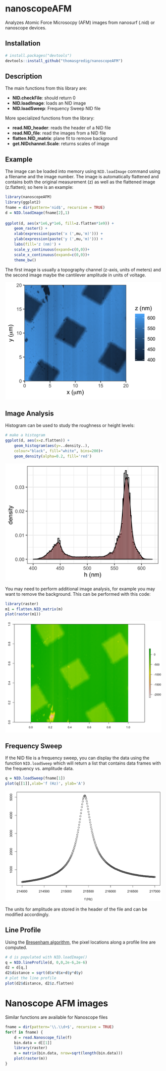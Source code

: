 # nanoscopeAFM

Analyzes Atomic Force Microsocpy (AFM) images from nanosurf (.nid) or nanoscope devices.


## Installation

```R
# install.packages("devtools")
devtools::install_github("thomasgredig/nanoscopeAFM")
```

## Description

The main functions from this library are:

- **NID.checkFile**: should return 0
- **NID.loadImage**: loads an NID image
- **NID.loadSweep**: Frequency Sweep NID file


More specialized functions from the library:

- **read.NID_header**: reads the header of a NID file
- **read.NID_file**: read the images from a NID file
- **flatten.NID_matrix**: plane fit to remove background
- **get.NIDchannel.Scale**: returns scales of image


## Example


The image can be loaded into memory using `NID.loadImage` command using a filename and the image number. The image is automatically flattened and contains both the original measurement (z) as well as the flattened image (z.flatten); so here is an example:

```R
library(nanoscopeAFM)
library(ggplot2)
fname = dir(pattern='nid$', recursive = TRUE)
d = NID.loadImage(fname[2],1)

ggplot(d, aes(x*1e6,y*1e6, fill=z.flatten*1e9)) + 
    geom_raster() +
    xlab(expression(paste('x (',mu,'m)'))) + 
    ylab(expression(paste('y (',mu,'m)'))) + 
    labs(fill='z (nm)') +
    scale_y_continuous(expand=c(0,0))+
    scale_x_continuous(expand=c(0,0))+
    theme_bw()
```    
    
The first image is usually a topography channel (z-axis, units of meters) and the second image maybe the cantilever amplitude in units of voltage.

![Rastered image after flattening](images/CalibrationGrid.png)


## Image Analysis

Histogram can be used to study the roughness or height levels:

```R
# make a histogram
ggplot(d, aes(x=z.flatten)) + 
    geom_histogram(aes(y=..density..), 
    colour="black", fill="white", bins=200)+
    geom_density(alpha=0.2, fill='red')
```

![histogram example](images/CalibrationGrid-Histogram.png)


You may need to perform additional image analysis, for example you may want to remove the background. This can be performed with this code:

```R
library(raster)
m1 = flatten.NID_matrix(m)
plot(raster(m1))
```
![sample output from code above](images/Calibration-NID-File.Flattened.png)


## Frequency Sweep

If the NID file is a frequency sweep, you can display the data using the function `NID.loadSweep` which will return a list that contains data frames with the frequency vs. amplitude data.

```R
q = NID.loadSweep(fname[1])
plot(q[[1]],xlab='f (Hz)', ylab='A')
```

![sample output for frequency sweep](images/Frequency-Sweep.png)

The units for amplitude are stored in the header of the file and can be modified accordingly.


## Line Profile

Using the [Bresenham algorithm](https://en.wikipedia.org/wiki/Bresenham%27s_line_algorithm), the pixel locations along a profile line are computed.


```R
# d is populated with NID.loadImage()
q = NID.lineProfile(d, 0,0,2e-6,2e-6)
d2 = d[q,]
d2$distance = sqrt(d$x*d$x+d$y*d$y)
# plot the line profile
plot(d2$distance, d2$z.flatten)
```

# Nanoscope AFM images

Similar functions are available for Nanoscope files

```R
fname = dir(pattern='\\.\\d+$', recursive = TRUE)
for(f in fname) {
    d = read.Nanoscope_file(f)
    bin.data = d[[1]]
    library(raster)
    m = matrix(bin.data, nrow=sqrt(length(bin.data)))
    plot(raster(m))
}
```
